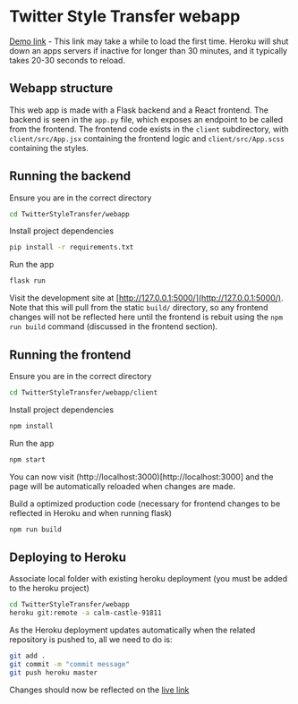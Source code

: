 # Twitter Style Transfer webapp

[Demo link](https://calm-castle-91811.herokuapp.com/) - This link may take a while to load the first time. Heroku will shut down an apps servers if inactive for longer than 30 minutes, and it typically takes 20-30 seconds to reload.

## Webapp structure

This web app is made with a Flask backend and a React frontend. The backend is seen in the `app.py` file, which exposes an endpoint to be called from the frontend. The frontend code exists in the `client` subdirectory, with `client/src/App.jsx` containing the frontend logic and `client/src/App.scss` containing the styles.

## Running the backend

Ensure you are in the correct directory

```bash
cd TwitterStyleTransfer/webapp
```

Install project dependencies

```bash
pip install -r requirements.txt
```

Run the app

```bash
flask run
```

Visit the development site at [http://127.0.0.1:5000/](http://127.0.0.1:5000/). Note that this will pull from the static `build/` directory, so any frontend changes will not be reflected here until the frontend is rebuit using the `npm run build` command (discussed in the frontend section).

## Running the frontend

Ensure you are in the correct directory

```bash
cd TwitterStyleTransfer/webapp/client
```

Install project dependencies

```bash
npm install
```

Run the app

```bash
npm start
```

You can now visit (http://localhost:3000)[http://localhost:3000] and the page will be automatically reloaded when changes are made.

Build a optimized production code (necessary for frontend changes to be reflected in Heroku and when running flask)

```bash
npm run build
```

## Deploying to Heroku

Associate local folder with existing heroku deployment (you must be added to the heroku project)

```bash
cd TwitterStyleTransfer/webapp
heroku git:remote -a calm-castle-91811
```

As the Heroku deployment updates automatically when the related repository is pushed to, all we need to do is:

```bash
git add .
git commit -m "commit message"
git push heroku master
```

Changes should now be reflected on the [live link](https://calm-castle-91811.herokuapp.com/)
